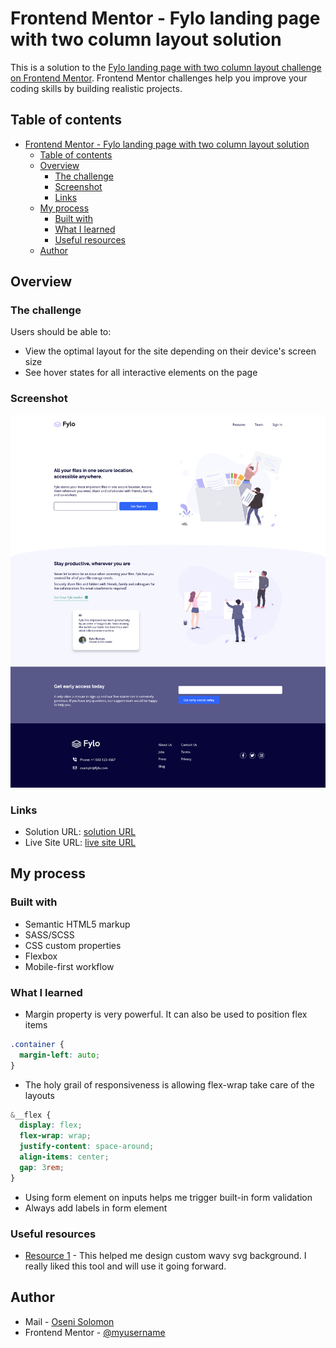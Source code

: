 # Frontend Mentor - Fylo landing page with two column layout solution

This is a solution to the [Fylo landing page with two column layout challenge on Frontend Mentor](https://www.frontendmentor.io/challenges/fylo-landing-page-with-two-column-layout-5ca5ef041e82137ec91a50f5). Frontend Mentor challenges help you improve your coding skills by building realistic projects.

## Table of contents

- [Frontend Mentor - Fylo landing page with two column layout solution](#frontend-mentor---fylo-landing-page-with-two-column-layout-solution)
  - [Table of contents](#table-of-contents)
  - [Overview](#overview)
    - [The challenge](#the-challenge)
    - [Screenshot](#screenshot)
    - [Links](#links)
  - [My process](#my-process)
    - [Built with](#built-with)
    - [What I learned](#what-i-learned)
    - [Useful resources](#useful-resources)
  - [Author](#author)

## Overview

### The challenge

Users should be able to:

- View the optimal layout for the site depending on their device's screen size
- See hover states for all interactive elements on the page

### Screenshot

![Desktop Site Preview](images/screenshot.png)

### Links

- Solution URL: [solution URL](https://github.com/SoloLere/fylo.git)
- Live Site URL: [live site URL](https://sololere.github.io/fylo/)

## My process

### Built with

- Semantic HTML5 markup
- SASS/SCSS
- CSS custom properties
- Flexbox
- Mobile-first workflow

### What I learned

- Margin property is very powerful. It can also be used to position flex items

```css
.container {
  margin-left: auto;
}
```

- The holy grail of responsiveness is allowing flex-wrap take care of the layouts

```scss
&__flex {
  display: flex;
  flex-wrap: wrap;
  justify-content: space-around;
  align-items: center;
  gap: 3rem;
}
```

- Using form element on inputs helps me trigger built-in form validation
- Always add labels in form element

### Useful resources

- [Resource 1](https://www.shapedivider.app/) - This helped me design custom wavy svg background. I really liked this tool and will use it going forward.

## Author

- Mail - [Oseni Solomon](jnrolalere@gmail.com)
- Frontend Mentor - [@myusername](https://www.frontendmentor.io/profile/@SoloLere)
